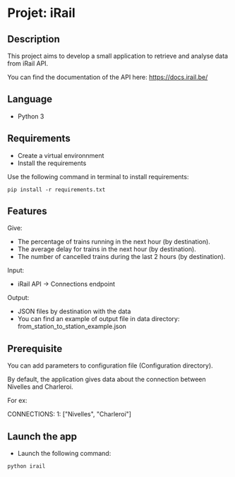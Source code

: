 # Projet: iRail

## Description

This project aims to develop a small application to retrieve and analyse data from iRail API.

You can find the documentation of the API here: https://docs.irail.be/


## Language

* Python 3

## Requirements

* Create a virtual environnment
* Install the requirements


Use the following command in terminal to install requirements:

```
pip install -r requirements.txt
```

## Features

Give: 

* The percentage of trains running in the next hour (by destination).
* The average delay for trains in the next hour (by destination).
* The number of cancelled trains during the last 2 hours (by destination).

Input:

* iRail API -> Connections endpoint

Output:

* JSON files by destination with the data
* You can find an example of output file in data directory: from_station_to_station_example.json


## Prerequisite

You can add parameters to configuration file (Configuration directory).

By default, the application gives data about the connection between Nivelles and Charleroi.

For ex:

CONNECTIONS:
  1: ["Nivelles", "Charleroi"]

## Launch the app

* Launch the following command:
```
python irail
```
